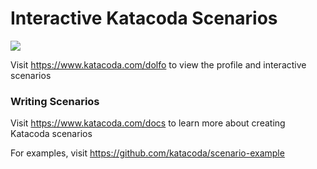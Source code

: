 # Interactive Katacoda Scenarios

[![](http://shields.katacoda.com/katacoda/dolfo/count.svg)](https://www.katacoda.com/dolfo "Get your profile on Katacoda.com")

Visit https://www.katacoda.com/dolfo to view the profile and interactive scenarios

### Writing Scenarios
Visit https://www.katacoda.com/docs to learn more about creating Katacoda scenarios

For examples, visit https://github.com/katacoda/scenario-example

